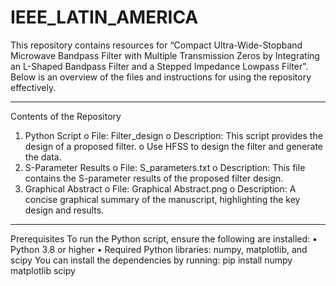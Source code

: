 # IEEE_LATIN_AMERICA
This repository contains resources for “Compact Ultra-Wide-Stopband Microwave Bandpass Filter with Multiple Transmission Zeros by Integrating an L-Shaped Bandpass Filter and a Stepped Impedance Lowpass Filter”. Below is an overview of the files and instructions for using the repository effectively.
________________________________________
Contents of the Repository
1.	Python Script
o	File: Filter_design
o	Description: This script provides the design of a proposed filter. 
o	Use HFSS to design the filter and generate the data.
2.	S-Parameter Results
o	File: S_parameters.txt
o	Description: This file contains the S-parameter results of the proposed filter design.
3.	Graphical Abstract
o	File: Graphical Abstract.png
o	Description: A concise graphical summary of the manuscript, highlighting the key design and results.
________________________________________
Prerequisites
To run the Python script, ensure the following are installed:
•	Python 3.8 or higher
•	Required Python libraries: numpy, matplotlib, and scipy
You can install the dependencies by running:
pip install numpy matplotlib scipy
